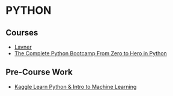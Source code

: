 # PYTHON 

## Courses

-   [Lavner](./Curricula/Lavner/README.md)
-   [The Complete Python Bootcamp From Zero to Hero in Python](Curricula/The-Complete-Python-Bootcamp-From-Zero-to-Hero-in-Python/)

## Pre-Course Work

-   [Kaggle Learn Python & Intro to Machine Learning](https://www.kaggle.com/learn)

